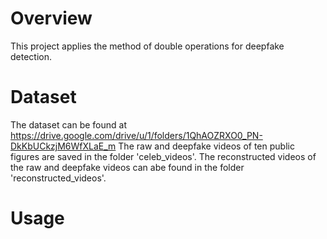 # Overview
This project applies the method of double operations for deepfake detection.

# Dataset
The dataset can be found at https://drive.google.com/drive/u/1/folders/1QhAOZRXO0_PN-DkKbUCkzjM6WfXLaE_m
The raw and deepfake videos of ten public figures are saved in the folder 'celeb_videos'.
The reconstructed videos of the raw and deepfake videos can abe found in the folder 'reconstructed_videos'.

# Usage


